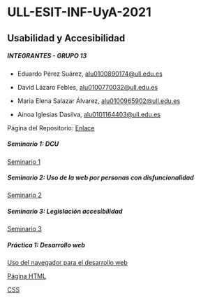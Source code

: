 # ULL-ESIT-INF-UyA-2021

## Usabilidad y Accesibilidad

##### INTEGRANTES - GRUPO 13

+ Eduardo Pérez Suárez, [alu0100890174@ull.edu.es](alu0100890174@ull.edu.es)

+ David Lázaro Febles, [alu0100770032@ull.edu.es](alu0100770032@ull.edu.es)

+ Maria Elena Salazar Álvarez, [alu0100965902@ull.edu.es](alu0100965902@ull.edu.es)

+ Ainoa Iglesias Dasilva, [alu0101164403@ull.edu.es](alu0101164403@ull.edu.es)


Página del Repositorio: [Enlace](https://educande05.github.io/ULL-ESIT-INF-UyA-2021/)

##### Seminario 1: DCU 
[Seminario 1](https://github.com/educande05/ULL-ESIT-INF-UyA-2021/blob/main/Seminario%201%20DCU/README.md)

##### Seminario 2: Uso de la web por personas con disfuncionalidad
[Seminario 2](https://github.com/educande05/ULL-ESIT-INF-UyA-2021/blob/main/Seminario%202%20Uso%20de%20la%20web%20por%20personas%20con%20disfuncionalidad/Uso%20de%20la%20web%20por%20personas%20con%20disfuncionalidad.md)

##### Seminario 3: Legislación accesibilidad
[Seminario 3](https://github.com/educande05/ULL-ESIT-INF-UyA-2021/blob/main/Seminario%203%20Legislaci%C3%B3n%20Accesibilidad/LEGISLACI%C3%93N%20ACCESIBILIDAD.pdf)


##### Práctica 1: Desarrollo web
[Uso del navegador para el desarrollo web](https://github.com/educande05/ULL-ESIT-INF-UyA-2021/blob/main/Pr%C3%A1ctica%201/Uso%20del%20navegador%20para%20el%20desarrollo%20web/Uso%20del%20navegador%20para%20el%20desarrollo%20web.md)

[Página HTML](https://github.com/educande05/ULL-ESIT-INF-UyA-2021/blob/main/Pr%C3%A1ctica%201/Introduccion%20HTML/index.html)

[CSS](https://github.com/educande05/ULL-ESIT-INF-UyA-2021/tree/main/Pr%C3%A1ctica%201/Introducci%C3%B3n%20a%20CSS)